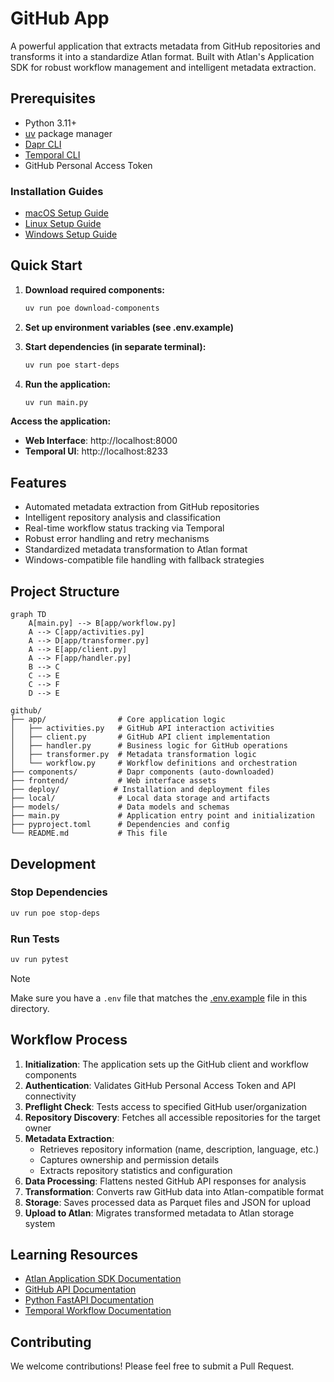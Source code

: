 # GitHub App

A powerful application that extracts metadata from GitHub repositories and transforms it into a standardize Atlan format. Built with Atlan's Application SDK for robust workflow management and intelligent metadata extraction.

## Prerequisites

- Python 3.11+
- [uv](https://docs.astral.sh/uv/) package manager
- [Dapr CLI](https://docs.dapr.io/getting-started/install-dapr-cli/)
- [Temporal CLI](https://docs.temporal.io/cli)
- GitHub Personal Access Token

### Installation Guides

- [macOS Setup Guide](https://github.com/atlanhq/application-sdk/blob/main/docs/docs/setup/MAC.md)
- [Linux Setup Guide](https://github.com/atlanhq/application-sdk/blob/main/docs/docs/setup/LINUX.md)
- [Windows Setup Guide](https://github.com/atlanhq/application-sdk/blob/main/docs/docs/setup/WINDOWS.md)

## Quick Start

1. **Download required components:**

   ```bash
   uv run poe download-components
   ```

2. **Set up environment variables (see .env.example)**

3. **Start dependencies (in separate terminal):**

   ```bash
   uv run poe start-deps
   ```

4. **Run the application:**
   ```bash
   uv run main.py
   ```

**Access the application:**

- **Web Interface**: http://localhost:8000
- **Temporal UI**: http://localhost:8233

## Features

- Automated metadata extraction from GitHub repositories
- Intelligent repository analysis and classification
- Real-time workflow status tracking via Temporal
- Robust error handling and retry mechanisms
- Standardized metadata transformation to Atlan format
- Windows-compatible file handling with fallback strategies

## Project Structure

```mermaid
graph TD
    A[main.py] --> B[app/workflow.py]
    A --> C[app/activities.py]
    A --> D[app/transformer.py]
    A --> E[app/client.py]
    A --> F[app/handler.py]
    B --> C
    C --> E
    C --> F
    D --> E
```

```
github/
├── app/                # Core application logic
│   ├── activities.py   # GitHub API interaction activities
│   ├── client.py       # GitHub API client implementation
│   ├── handler.py      # Business logic for GitHub operations
│   ├── transformer.py  # Metadata transformation logic
│   └── workflow.py     # Workflow definitions and orchestration
├── components/         # Dapr components (auto-downloaded)
├── frontend/           # Web interface assets
├── deploy/            # Installation and deployment files
├── local/              # Local data storage and artifacts
├── models/             # Data models and schemas
├── main.py             # Application entry point and initialization
├── pyproject.toml      # Dependencies and config
└── README.md           # This file
```

## Development

### Stop Dependencies

```bash
uv run poe stop-deps
```

### Run Tests

```bash
uv run pytest
```

> [!NOTE]
> Make sure you have a `.env` file that matches the [.env.example](.env.example) file in this directory.

## Workflow Process

1. **Initialization**: The application sets up the GitHub client and workflow components
2. **Authentication**: Validates GitHub Personal Access Token and API connectivity
3. **Preflight Check**: Tests access to specified GitHub user/organization
4. **Repository Discovery**: Fetches all accessible repositories for the target owner
5. **Metadata Extraction**:
   - Retrieves repository information (name, description, language, etc.)
   - Captures ownership and permission details
   - Extracts repository statistics and configuration
6. **Data Processing**: Flattens nested GitHub API responses for analysis
7. **Transformation**: Converts raw GitHub data into Atlan-compatible format
8. **Storage**: Saves processed data as Parquet files and JSON for upload
9. **Upload to Atlan**: Migrates transformed metadata to Atlan storage system

## Learning Resources

- [Atlan Application SDK Documentation](https://github.com/atlanhq/application-sdk/tree/main/docs)
- [GitHub API Documentation](https://docs.github.com/en/rest)
- [Python FastAPI Documentation](https://fastapi.tiangolo.com/)
- [Temporal Workflow Documentation](https://docs.temporal.io/)

## Contributing

We welcome contributions! Please feel free to submit a Pull Request.
